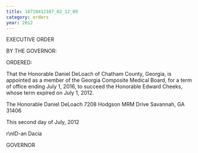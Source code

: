 ```yaml
---
title: 18710412107_02_12_09
category: orders
year: 2012
---
```

 

EXECUTIVE ORDER

BY THE GOVERNOR:

ORDERED:

That the Honorable Daniel DeLoach of Chatham County, Georgia,
is appointed as a member of the Georgia Composite Medical Board,
for a term of office ending July 1, 2016, to succeed the Honorable
Edward Cheeks, whose term expired on July 1, 2012.

The Honorable Daniel DeLoach
7208 Hodgson MRM Drive
Savannah, GA 31406

This second day of July, 2012

r\nID-an Dacia

GOVERNOR

